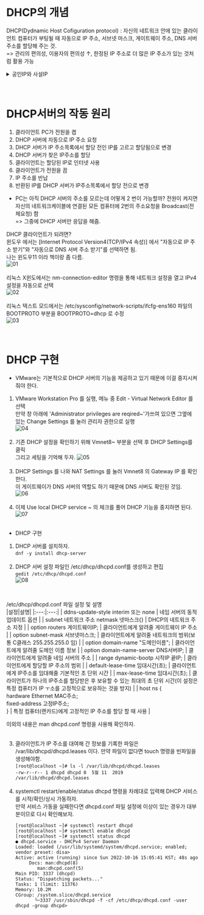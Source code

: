 # DHCP의 개념
DHCP(Dydnamic Host Cofiguration protocol) : 자신의 네트워크 안에 있는 클라이언트 컴퓨터가 부팅될 때 자동으로 IP 주소, 서브넷 마스크, 게이트웨이 주소, DNS 서버 주소를 할당해 주는 것.<br>
=> 관리의 편의성, 이용자의 편의성 ↑, 한정된 IP 주소로 더 많은 IP 주소가 있는 것처럼 활용 가능<br>
<details>
    <summary>공인IP와 사설IP</summary>
    <div markdown="1">
        - 공인 IP는 인터네상에서 공인된 IP. 즉, 전 세계에 1개밖에 없는 IP 주소임.<br>
        - 사설 IP는 내부 네트워크 안에서만 통용되는 IP 주소. 외부 인터넷에서는 인식하지 못함.<br>
        - 원칙적으로는 외부 인터넷에서 사설IP로 접속할 수 없지만 이를 해결하는 방법으로 "마스커레이드" 라고 있다.
    </div>
</details>
<br><br>

# DHCP서버의 작동 원리
1. 클라이언트 PC가 전원을 켬
2. DHCP 서버에 자동으로 IP 주소 요청
3. DHCP 서버가 IP 주소목록에서 할당 전인 IP를 고르고 할당됨으로 변경
4. DHCP 서버가 찾은 IP주소를 할당
5. 클라이언트는 할당된 IP로 인터넷 사용
6. 클라이언트가 전원을 끔
7. IP 주소를 반납
8. 반환된 IP를 DHCP 서버가 IP주소목록에서 할당 전으로 변경

* PC는 아직 DHCP 서버의 주소를 모르는데 어떻게 2 번이 가능할까?
전원이 켜지면 자신의 네트워크케이블에 연결된 모든 컴퓨터에 2번의 주소요청을 Broadcast(전체요청) 함<br>
=> 그중에 DHCP 서버만 응답을 해줌.

DHCP 클라이언트가 되려면?<br>
윈도우 에서는 [Internet Protocol Version4(TCP/IPv4 속성)] 에서 "자동으로 IP 주소 받기"와 "자동으로 DNS 서버 주소 받기"를 선택하면 됨.<br>나는 윈도우11 이라 책이랑 좀 다름.<br>
![01](https://user-images.githubusercontent.com/92290312/196021021-207fba03-1391-467a-96c2-79b021c826ad.png)
<br><br>
리눅스 X윈도에서는 nm-connection-editor 명령을 통해 네트워크 설정을 열고 IPv4 설정을 자동으로 선택<br>
![02](https://user-images.githubusercontent.com/92290312/196021035-921f8f53-a014-47b1-8d0f-d1deca37cf24.png)
<br><br>
리눅스 텍스트 모드에서는 /etc/sysconfig/network-scripts/ifcfg-ens160 파일의 BOOTPROTO 부분을 BOOTPROTO=dhcp 로 수정<br>
![03](https://user-images.githubusercontent.com/92290312/196021042-1bde40dc-5dd4-4cfb-b395-01191d99952a.png)
<br>
<br><br>
# DHCP 구현
- VMware는 기본적으로 DHCP 서버의 기능을 제공하고 있기 때문에 이걸 중지시켜줘야 한다.
1. VMware Workstation Pro 를 실행, 메뉴 중 Edit - Virtual Network Editor 를 선택<br>
만약 창 아래에 'Administrator privileges are reqired~'가쓰여 있으면 그옆에 있는 Change Settings 를 눌러 관리자 권한으로 실행<br>
![04](https://user-images.githubusercontent.com/92290312/196021208-73d0d557-4e20-4b99-bdd8-b7e3b31211b3.png)
<br><br>
2. 기존 DHCP 설정을 확인하기 위해 Vmnet8~ 부분을 선택 후 DHCP Settings를 클릭<br>
그리고 세팅을 기억해 두자.
![05](https://user-images.githubusercontent.com/92290312/196021219-f1f4f29d-f35e-44b4-8133-dafffe1c3e43.png)
<br><br>
3. DHCP Settings 를 나와 NAT Settings 를 눌러 Vmnet8 의 Gateway IP 를 확인한다.<br>
이 게이트웨이가 DNS 서버의 역할도 하기 때문에 DNS 서버도 확인된 것임.<br>
![06](https://user-images.githubusercontent.com/92290312/196021230-150f09d6-0b2e-4dfd-9bd6-0e87b276ff40.png)
<br><br>
4. 이제 Use local DHCP service ~ 의 체크를 풀어 DHCP 기능을 중지하면 된다.<br>
![07](https://user-images.githubusercontent.com/92290312/196021236-12b5f1d1-4310-4cd8-9b54-0f5d1fa854a0.png)
<br><br>
* DHCP 구현
1. DHCP 서버를 설치하자.<br>
`dnf -y install dhcp-server`<br><br>
2. DHCP 서버 설정 파일인 /etc/dhcp/dhcpd.conf를 생성하고 편집<br>
`gedit /etc/dhcp/dhcpd.conf` <br>
![08](https://user-images.githubusercontent.com/92290312/196021253-0dd9d6f9-64a4-4c2f-9d88-01bd79109f2f.png)
<br>

/etc/dhcp/dhcpd.conf 파일 설정 및 설명<br>
|설정|설명|
|:---:|:---:|
| ddns-update-style interim 또는 none | 네임 서버의 동적 업데이트 옵션 |
| subnet 네트워크 주소 netmask 넷마스크{} | DHCP의 네트워크 주소 지정 |
| option routers 게이트웨이IP; | 클라이언트에게 알려줄 게이트웨이 IP 주소 |
| option subnet-mask 서브넷마스크; | 클라이언트에게 알려줄 네트워크의 범위(보통 C클래스 255.255.255.0 임) |
| option domain-name "도메인이름"; | 클라이언트에게 알려줄 도메인 이름 정보 |
| option domain-name-server DNS서버IP; | 클라이언트에게 알려줄 네임 서버의 주소 |
| range dynamic-bootp 시작IP 끝IP; | 클라이언트에게 할당할 IP 주소의 범위 |
| default-lease-time 임대시간(초); | 클라이언트에게 IP주소를 임대해줄 기본적인 초 단위 시간 |
| max-lease-time 임대시간(초); | 클라이언트가 하나의 IP주소를 할당받은 후 보유할 수 있는 최대의 초 단위 시간(이 설정은 특정 컴퓨터가 IP ㅜ소를 고정적으로 보유하는 것을 방지) |
| host ns {<br>hardware Ethernet MAC주소;<br>fixed-address 고정IP주소;<br>} | 특정 컴퓨터(랜카드)에게 고정적인 IP 주소를 할당 할 때 사용 |

이외의 내용은 man dhcpd.conf 명령을 사용해 확인하자.
<br><br>

3. 클라이언트가 IP 주소를 대여해 간 정보를 기록한 파일은 /var/lib/dhcpd/dhcpd.leases 이다. 만약 파일이 없다면 touch 명령을 빈파일을 생성해야함.<br>
`[root@localhost ~]# ls -l /var/lib/dhcpd/dhcpd.leases`<br>
`-rw-r--r-- 1 dhcpd dhcpd 0  5월 11  2019 /var/lib/dhcpd/dhcpd.leases`
<br><br>
4. systemctl restart/enable/status dhcpd 명령을 차례대로 입력해 DHCP 서비스를 시작/확인/상시 가동하자.<br>
만약 서비스 가동을 실패한다면 dhcpd.conf 파일 설정에 이상이 있는 경우가 대부분이므로 다시 확인해보자.<br>
    ```cli
    [root@localhost ~]# systemctl restart dhcpd
    [root@localhost ~]# systemctl enable dhcpd
    [root@localhost ~]# systemctl status dhcpd
    ● dhcpd.service - DHCPv4 Server Daemon
    Loaded: loaded (/usr/lib/systemd/system/dhcpd.service; enabled; vendor preset: disa>
    Active: active (running) since Sun 2022-10-16 15:05:41 KST; 48s ago
         Docs: man:dhcpd(8)
            man:dhcpd.conf(5)
    Main PID: 3337 (dhcpd)
   Status: "Dispatching packets..."
    Tasks: 1 (limit: 11376)
   Memory: 10.2M
   CGroup: /system.slice/dhcpd.service
           └─3337 /usr/sbin/dhcpd -f -cf /etc/dhcp/dhcpd.conf -user dhcpd -group dhcpd>
    ```
